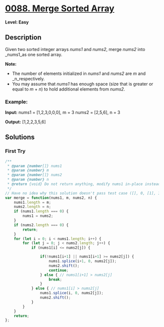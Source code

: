 # [0088. Merge Sorted Array](https://leetcode.com/problems/merge_sorted_array/)

**Level: Easy**

## Description  

Given two sorted integer arrays  _nums1_  and  _nums2_, merge  _nums2_  into  _nums1_as one sorted array.

**Note:**

-   The number of elements initialized in  _nums1_  and  _nums2_  are  _m_  and  _n_respectively.
-   You may assume that  _nums1_  has enough space (size that is greater or equal to  _m_  +  _n_) to hold additional elements from  _nums2_.

### Example:

**Input:**
nums1 = [1,2,3,0,0,0], m = 3 
nums2 = [2,5,6],       n = 3 

**Output:** [1,2,2,3,5,6]


## Solutions

### First Try
``` js
/**
 * @param {number[]} nums1
 * @param {number} m
 * @param {number[]} nums2
 * @param {number} n
 * @return {void} Do not return anything, modify nums1 in-place instead.
 */
// Have no idea why this solution doesn't pass test case ([], 0, [1], 1)
var merge = function(nums1, m, nums2, n) {
    nums1.length = m; 
    nums2.length = n;
    if (nums1.length === 0) {
        nums1 = nums2;
    }
    if (nums2.length === 0) {
        return;
    }
    for (let i = 0; i < nums1.length; i++) {
        for (let j = 0; j < nums2.length; j++) {
            if (nums1[i] <= nums2[j]) {

                if(!nums1[i+1] || nums1[i+1] >= nums2[j]) {
                    nums1.splice(i+1, 0, nums2[j]);
                    nums2.shift();
                    continue;
                } else { // nums1[i+1] > nums2[j]
                    break;
                }    
            } else { // nums1[i] > nums2[j] 
                nums1.splice(i, 0, nums2[j]);
                nums2.shift();
            }
        }
    }
    return;
};
```